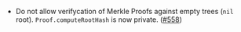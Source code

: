 - Do not allow verifycation of Merkle Proofs against empty trees (`nil` root). `Proof.computeRootHash` is now private.
  ([\#558](https://github.com/cometbft/cometbft/issues/558))
